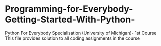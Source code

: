 # Programming-for-Everybody-Getting-Started-With-Python-
Python For Everybody Specialisation (University of Michigan)- 1st Course 
This file provides solution to all coding assignments in the course 
